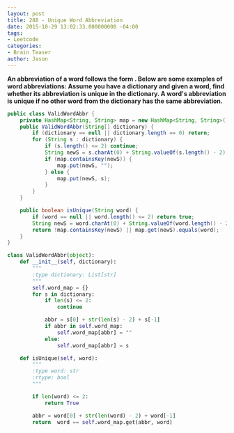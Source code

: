 ```yaml
---
layout: post
title: 288 - Unique Word Abbreviation
date: 2015-10-29 13:02:33.000000000 -04:00
tags:
- Leetcode
categories:
- Brain Teaser
author: Jason
---
```

**An abbreviation of a word follows the form <first letter><number><last letter>. Below are some examples of word abbreviations: Assume you have a dictionary and given a word, find whether its abbreviation is unique in the dictionary. A word's abbreviation is unique if no other word from the dictionary has the same abbreviation.**


``` java
public class ValidWordAbbr {
    private HashMap<String, String> map = new HashMap<String, String>();
    public ValidWordAbbr(String[] dictionary) {
        if (dictionary == null || dictionary.length == 0) return;
        for (String s : dictionary) {
            if (s.length() <= 2) continue;
            String newS = s.charAt(0) + String.valueOf(s.length() - 2) + s.charAt(s.length() - 1);
            if (map.containsKey(newS)) {
                map.put(newS, "");
            } else {
                map.put(newS, s);
            }
        }
    }

    public boolean isUnique(String word) {
        if (word == null || word.length() <= 2) return true;
        String newS = word.charAt(0) + String.valueOf(word.length() - 2) + word.charAt(word.length() - 1);
        return !map.containsKey(newS) || map.get(newS).equals(word);
    }
}
```

``` python
class ValidWordAbbr(object):
    def __init__(self, dictionary):
        """
        :type dictionary: List[str]
        """
        self.word_map = {}
        for s in dictionary:
            if len(s) <= 2:
                continue

            abbr = s[0] + str(len(s) - 2) + s[-1]
            if abbr in self.word_map:
                self.word_map[abbr] = ""
            else:
                self.word_map[abbr] = s

    def isUnique(self, word):
        """
        :type word: str
        :rtype: bool
        """

        if len(word) <= 2:
            return True

        abbr = word[0] + str(len(word) - 2) + word[-1]
        return  word == self.word_map.get(abbr, word)
```
